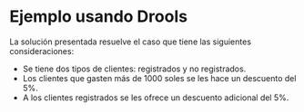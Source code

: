 # Ejemplo usando Drools
La solución presentada resuelve el caso que tiene las siguientes consideraciones:

* Se tiene dos tipos de clientes: registrados y no registrados.
* Los clientes que gasten más de 1000 soles se les hace un descuento del 5%.
* A los clientes registrados se les ofrece un descuento adicional del 5%.
